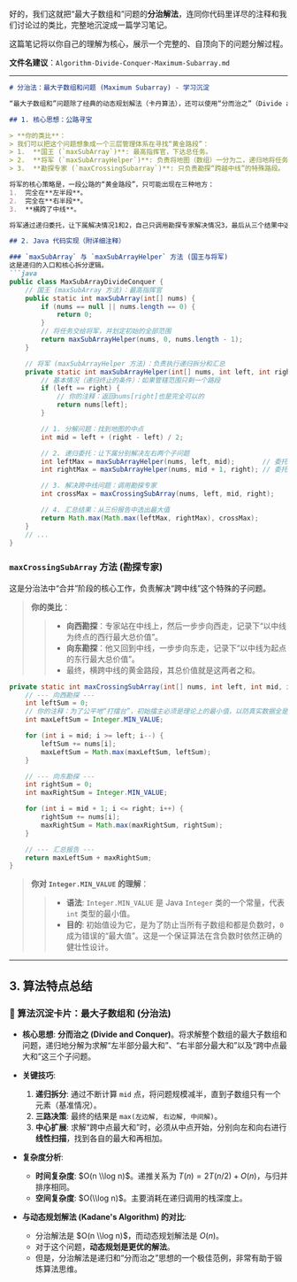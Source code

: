 好的，我们这就把“最大子数组和”问题的**分治解法**，连同你代码里详尽的注释和我们讨论过的类比，完整地沉淀成一篇学习笔记。

这篇笔记将以你自己的理解为核心，展示一个完整的、自顶向下的问题分解过程。

**文件名建议**：`Algorithm-Divide-Conquer-Maximum-Subarray.md`

-----

````markdown
# 分治法：最大子数组和问题 (Maximum Subarray) - 学习沉淀

“最大子数组和”问题除了经典的动态规划解法（卡丹算法），还可以使用“分而治之”（Divide and Conquer）的思想来解决。这个解法是递归思想的完美体现，其结构与归并排序非常相似。

## 1. 核心思想：公路寻宝

> **你的类比**：
> 我们可以把这个问题想象成一个三层管理体系在寻找“黄金路段”：
> 1.  **国王 (`maxSubArray`)**: 最高指挥官，下达总任务。
> 2.  **将军 (`maxSubArrayHelper`)**: 负责将地图（数组）一分为二，递归地将任务拆分和汇总结果。
> 3.  **勘探专家 (`maxCrossingSubarray`)**: 只负责勘探“跨越中线”的特殊路段。

将军的核心策略是，一段公路的“黄金路段”，只可能出现在三种地方：
1.  完全在**左半段**。
2.  完全在**右半段**。
3.  **横跨了中线**。

将军通过递归委托，让下属解决情况1和2，自己只调用勘探专家解决情况3，最后从三个结果中选出最优解。

## 2. Java 代码实现（附详细注释）

### `maxSubArray` 与 `maxSubArrayHelper` 方法 (国王与将军)
这是递归的入口和核心拆分逻辑。
```java
public class MaxSubArrayDivideConquer {
    // 国王 (maxSubArray 方法)：最高指挥官
    public static int maxSubArray(int[] nums) {
        if (nums == null || nums.length == 0) {
            return 0;
        }
        // 将任务交给将军，并划定初始的全部范围
        return maxSubArrayHelper(nums, 0, nums.length - 1);
    }

    // 将军 (maxSubArrayHelper 方法)：负责执行递归拆分和汇总
    private static int maxSubArrayHelper(int[] nums, int left, int right) {
        // 基本情况（递归终止的条件）：如果管辖范围只剩一个路段
        if (left == right) {
            // 你的注释：返回nums[right]也是完全可以的
            return nums[left];
        }

        // 1. 分解问题：找到地图的中点
        int mid = left + (right - left) / 2;

        // 2. 递归委托：让下属分别解决左右两个子问题
        int leftMax = maxSubArrayHelper(nums, left, mid);       // 委托查找左半段
        int rightMax = maxSubArrayHelper(nums, mid + 1, right); // 委托查找右半段

        // 3. 解决跨中线问题：调用勘探专家
        int crossMax = maxCrossingSubArray(nums, left, mid, right);

        // 4. 汇总结果：从三份报告中选出最大值
        return Math.max(Math.max(leftMax, rightMax), crossMax);
    }
    // ...
}
````

### `maxCrossingSubArray` 方法 (勘探专家)

这是分治法中“合并”阶段的核心工作，负责解决“跨中线”这个特殊的子问题。

> **你的类比**：
>
> >   - **向西勘探**：专家站在中线上，然后一步步向西走，记录下“以中线为终点的西行最大总价值”。
> >   - **向东勘探**：他又回到中线，一步步向东走，记录下“以中线为起点的东行最大总价值”。
> >   - 最终，横跨中线的黄金路段，其总价值就是这两者之和。

```java
private static int maxCrossingSubArray(int[] nums, int left, int mid, int right) {
    // --- 向西勘探 ---
    int leftSum = 0;
    // 你的注释：为了公平地“打擂台”，初始擂主必须是理论上的最小值，以防真实数据全是负数
    int maxLeftSum = Integer.MIN_VALUE; 

    for (int i = mid; i >= left; i--) {
        leftSum += nums[i];
        maxLeftSum = Math.max(maxLeftSum, leftSum);
    }

    // --- 向东勘探 ---
    int rightSum = 0;
    int maxRightSum = Integer.MIN_VALUE;

    for (int i = mid + 1; i <= right; i++) {
        rightSum += nums[i];
        maxRightSum = Math.max(maxRightSum, rightSum);
    }

    // --- 汇总报告 ---
    return maxLeftSum + maxRightSum;
}
```

> **你对 `Integer.MIN_VALUE` 的理解**：
>
> >   - **语法**: `Integer.MIN_VALUE` 是 Java `Integer` 类的一个常量，代表 `int` 类型的最小值。
> >   - **目的**: 初始值设为它，是为了防止当所有子数组和都是负数时，`0` 成为错误的“最大值”。这是一个保证算法在含负数时依然正确的健壮性设计。

-----

## 3\. 算法特点总结

### 📝 算法沉淀卡片：最大子数组和 (分治法)

  - **核心思想**: **分而治之 (Divide and Conquer)**。将求解整个数组的最大子数组和问题，递归地分解为求解“左半部分最大和”、“右半部分最大和”以及“跨中点最大和”这三个子问题。

  - **关键技巧**:

    1.  **递归拆分**: 通过不断计算 `mid` 点，将问题规模减半，直到子数组只有一个元素（基准情况）。
    2.  **三路决策**: 最终的结果是 `max(左边解, 右边解, 中间解)`。
    3.  **中心扩展**: 求解“跨中点最大和”时，必须从中点开始，分别向左和向右进行**线性扫描**，找到各自的最大和再相加。

  - **复杂度分析**:

      - **时间复杂度**: $O(n \\log n)$。递推关系为 $T(n) = 2T(n/2) + O(n)$，与归并排序相同。
      - **空间复杂度**: $O(\\log n)$。主要消耗在递归调用的栈深度上。

  - **与动态规划解法 (Kadane's Algorithm) 的对比**:

      - 分治解法是 $O(n \\log n)$，而动态规划解法是 $O(n)$。
      - 对于这个问题，**动态规划是更优的解法**。
      - 但是，分治解法是递归和“分而治之”思想的一个极佳范例，非常有助于锻炼算法思维。

<!-- end list -->

```
```
